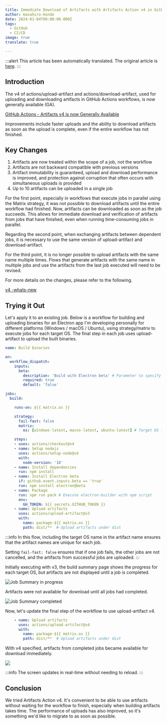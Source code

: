 ```yaml
---
title: Immediate Download of Artifacts with Artifacts Action v4 in GitHub Actions
author: masahiro-kondo
date: 2024-01-04T00:00:00.000Z
tags:
  - GitHub
  - CI/CD
image: true
translate: true

---
```


:::alert
This article has been automatically translated.
The original article is [here](https://developer.mamezou-tech.com/blogs/2024/01/04/actions-artifacts-v4/).
:::



## Introduction

The v4 of actions/upload-artifact and actions/download-artifact, used for uploading and downloading artifacts in GitHub Actions workflows, is now generally available (GA).

[GitHub Actions - Artifacts v4 is now Generally Available](https://github.blog/changelog/2023-12-14-github-actions-artifacts-v4-is-now-generally-available/)

Improvements include faster uploads and the ability to download artifacts as soon as the upload is complete, even if the entire workflow has not finished.

## Key Changes

1. Artifacts are now treated within the scope of a job, not the workflow
2. Artifacts are not backward compatible with previous versions
3. Artifact immutability is guaranteed, upload and download performance is improved, and protection against corruption that often occurs with simultaneous uploads is provided
4. Up to 10 artifacts can be uploaded in a single job

For the first point, especially in workflows that execute jobs in parallel using the Matrix strategy, it was not possible to download artifacts until the entire workflow had finished. Now, artifacts can be downloaded as soon as the job succeeds. This allows for immediate download and verification of artifacts from jobs that have finished, even when running time-consuming jobs in parallel.

Regarding the second point, when exchanging artifacts between dependent jobs, it is necessary to use the same version of upload-artifact and download-artifact.

For the third point, it is no longer possible to upload artifacts with the same name multiple times. Flows that generate artifacts with the same name in multiple jobs and use the artifacts from the last job executed will need to be revised.

For more details on the changes, please refer to the following.

[v4 -whats-new](https://github.com/actions/upload-artifact?tab=readme-ov-file#v4---whats-new)

## Trying it Out

Let's apply it to an existing job. Below is a workflow for building and uploading binaries for an Electron app I'm developing personally for different platforms (Windows / macOS / Ubuntu), using strategy/matrix to execute jobs for each target OS. The final step in each job uses upload-artifact to upload the built binaries.

```yaml
name: Build binaries

on:
  workflow_dispatch:
    inputs:
      beta:
        description: 'Build with Electron beta' # Parameter to specify whether to use the Electron beta version
        required: true
        default: 'false'

jobs:
  build:

    runs-on: ${{ matrix.os }}

    strategy:
      fail-fast: false
      matrix:
        os: [windows-latest, macos-latest, ubuntu-latest] # Target OS (Runner)

    steps:
    - uses: actions/checkout@v4
    - name: Setup nodejs
      uses: actions/setup-node@v4
      with:
        node-version: '18'
    - name: Install dependencies
      run: npm install
    - name: Install Electron beta
      if: github.event.inputs.beta == 'true'
      run: npm install electron@beta
    - name: Package
      run: npm run pack # Execute electron-builder with npm script
      env:
        GH_TOKEN: ${{ secrets.GITHUB_TOKEN }}
    - name: Upload artifacts
      uses: actions/upload-artifact@v3
      with:
        name: package-${{ matrix.os }}
        path: dist/**  # Upload artifacts under dist
```

:::info
In this flow, including the target OS name in the artifact name ensures that the artifact names are unique for each job.

Setting `fail-fast: false` ensures that if one job fails, the other jobs are not cancelled, and the artifacts from successful jobs are uploaded.
:::

Initially executing with v3, the build summary page shows the progress for each target OS, but artifacts are not displayed until a job is completed.

![Job Summary in progress](https://i.gyazo.com/b15967237a39a0ca01a607c0ef44b8a6.png)

Artifacts were not available for download until all jobs had completed.

![Job Summary completed](https://i.gyazo.com/8221a10ce5894105ef0a81af7f1fb79d.png)

Now, let's update the final step of the workflow to use upload-artifact v4.

```yaml
    - name: Upload artifacts
      uses: actions/upload-artifact@v4
      with:
        name: package-${{ matrix.os }}
        path: dist/**  # Upload artifacts under dist
```

With v4 specified, artifacts from completed jobs became available for download immediately.

![](https://i.gyazo.com/2e861755a7d168e241e7a44cbd92ea2f.png)

:::info
The screen updates in real-time without needing to reload.
:::

## Conclusion
We tried Artifacts Action v4. It's convenient to be able to use artifacts without waiting for the workflow to finish, especially when building artifacts takes time. The performance of uploads has also improved, so it's something we'd like to migrate to as soon as possible.
